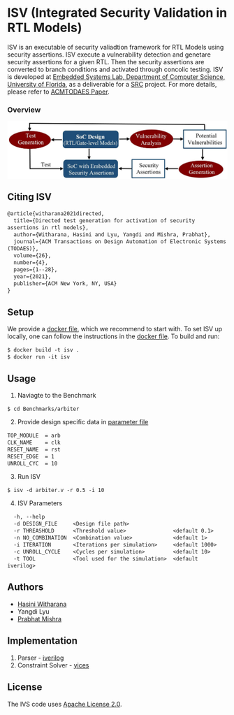 # ISV (Integrated Security Validation in RTL Models)

ISV is an executable of security valiadtion framework for RTL Models using security assertions. ISV execute a vulnerability detection and genetare security assertions for a given RTL. Then the security assertions are converted to branch conditions and activated through concolic testing. ISV is developed at [Embedded Systems Lab, Department of Computer Science, University of Florida](https://www.cise.ufl.edu/research/cad), as a deliverable for a [SRC](https://www.src.org/) project. For more details, please refer to [ACMTODAES Paper](https://dl.acm.org/doi/abs/10.1145/3441297).

### Overview
<img src="images/framework.jpg"
     alt="Integrated Security Validation Overview"
     style="float: center; margin-right: 10px;" 
     align="center"/>


## Citing ISV
```
@article{witharana2021directed,
  title={Directed test generation for activation of security assertions in rtl models},
  author={Witharana, Hasini and Lyu, Yangdi and Mishra, Prabhat},
  journal={ACM Transactions on Design Automation of Electronic Systems (TODAES)},
  volume={26},
  number={4},
  pages={1--28},
  year={2021},
  publisher={ACM New York, NY, USA}
}
```

## Setup
We provide a [docker file](Dockerfile), which we recommend to start with. To set ISV up locally, one can follow the instructions in the [docker file](Dockerfile). To build and run:
```
$ docker build -t isv .
$ docker run -it isv
```
## Usage
1. Naviagte to the Benchmark
```
$ cd Benchmarks/arbiter
```
2. Provide design specific data in [parameter file](Benchmarks/arbiter/Makefile.inc)
```
TOP_MODULE 	= arb
CLK_NAME 	= clk
RESET_NAME 	= rst
RESET_EDGE 	= 1
UNROLL_CYC	= 10
```
3. Run ISV
```
$ isv -d arbiter.v -r 0.5 -i 10
```

4. ISV Parameters
```
  -h, --help            
  -d DESIGN_FILE     <Design file path>
  -r THREASHOLD      <Threshold value>               <default 0.1>
  -n NO_COMBINATION  <Combination value>             <default 1>
  -i ITERATION       <Iterations per simulation>     <default 1000>
  -c UNROLL_CYCLE    <Cycles per simulation>         <default 10>
  -t TOOL            <Tool used for the simulation>  <default iverilog>
```

## Authors
* [Hasini Witharana](https://www.cise.ufl.edu/~hdilanka/)
* Yangdi Lyu
* [Prabhat Mishra](https://www.cise.ufl.edu/~prabhat/)

## Implementation
1. Parser - [iverilog](https://github.com/steveicarus/iverilog)
2. Constraint Solver - [yices](https://github.com/SRI-CSL/yices2)

## License
The IVS code uses [Apache License 2.0](ivs/LICENSE).